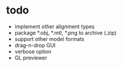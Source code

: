 # todo
* implement other alignment types
* package *.obj, *.mtl, *.png to archive (.zip)
* support other model formats
* drag-n-drop GUI
* verbose option
* GL previewer